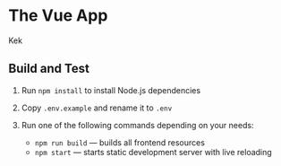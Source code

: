 # The Vue App

Kek

## Build and Test

1. Run `npm install` to install Node.js dependencies

2. Copy `.env.example` and rename it to `.env`

3. Run one of the following commands depending on your needs:

    - `npm run build` — builds all frontend resources
    - `npm start` — starts static development server with live reloading
